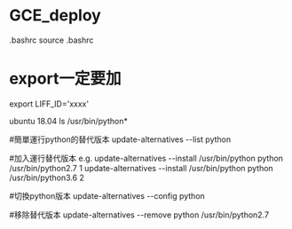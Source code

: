 # GCE_deploy


.bashrc
source .bashrc

# export一定要加
export LIFF_ID='xxxx'


ubuntu 18.04
ls /usr/bin/python*

#簡單運行python的替代版本
update-alternatives --list python

#加入運行替代版本 e.g.
update-alternatives --install /usr/bin/python python /usr/bin/python2.7 1
update-alternatives --install /usr/bin/python python /usr/bin/python3.6 2

#切換python版本
update-alternatives --config python

#移除替代版本
update-alternatives --remove python /usr/bin/python2.7
